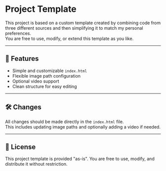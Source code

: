# Project Template

This project is based on a custom template created by combining code from three different sources and then simplifying it to match my personal preferences.  
You are free to use, modify, or extend this template as you like.

---

## 🚀 Features
- Simple and customizable `index.html`
- Flexible image path configuration
- Optional video support
- Clean structure for easy editing

---

## 🛠️ Changes
All changes should be made directly in the `index.html` file.  
This includes updating image paths and optionally adding a video if needed.

---

## 📜 License
This project template is provided "as-is". You are free to use, modify, and distribute it without restriction.
